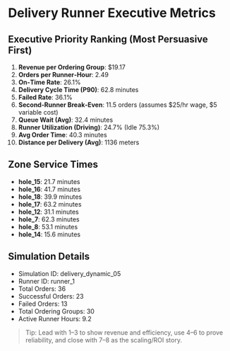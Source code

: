 # Delivery Runner Executive Metrics

## Executive Priority Ranking (Most Persuasive First)
1. **Revenue per Ordering Group**: $19.17
2. **Orders per Runner‑Hour**: 2.49
3. **On‑Time Rate**: 26.1%
4. **Delivery Cycle Time (P90)**: 62.8 minutes
5. **Failed Rate**: 36.1%
6. **Second‑Runner Break‑Even**: 11.5 orders (assumes $25/hr wage, $5 variable cost)
7. **Queue Wait (Avg)**: 32.4 minutes
8. **Runner Utilization (Driving)**: 24.7% (Idle 75.3%)
9. **Avg Order Time**: 40.3 minutes
10. **Distance per Delivery (Avg)**: 1136 meters

## Zone Service Times
- **hole_15**: 21.7 minutes
- **hole_16**: 41.7 minutes
- **hole_18**: 39.9 minutes
- **hole_17**: 63.2 minutes
- **hole_12**: 31.1 minutes
- **hole_7**: 62.3 minutes
- **hole_8**: 53.1 minutes
- **hole_14**: 15.6 minutes


## Simulation Details
- Simulation ID: delivery_dynamic_05
- Runner ID: runner_1
- Total Orders: 36
- Successful Orders: 23
- Failed Orders: 13
- Total Ordering Groups: 30
- Active Runner Hours: 9.2

> Tip: Lead with 1–3 to show revenue and efficiency, use 4–6 to prove reliability, and close with 7–8 as the scaling/ROI story.
